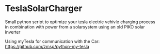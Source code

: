 # TeslaSolarCharger
Small python script to optimize your tesla electric vehivle charging process in combination with power from a solarsystem using an old PIKO solar inverter

Using myTesla for communication with the Car: https://github.com/zmsp/python-my-tesla
